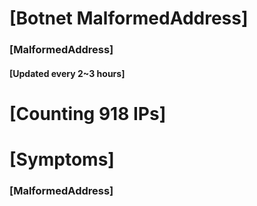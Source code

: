 # [Botnet MalformedAddress]
### [MalformedAddress]
#### [Updated every 2~3 hours]

# [Counting 918 IPs]

# [Symptoms] 
###   [MalformedAddress]
